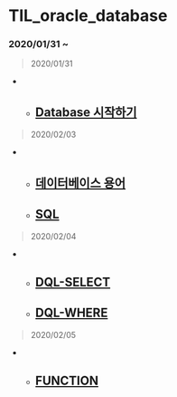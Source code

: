 # TIL_oracle_database
### 2020/01/31 ~
> 2020/01/31
+
  + ## [Database 시작하기](https://github.com/LeeSeonJe/TIL_oracle_database/blob/master/Start_Database.md#database-%EC%8B%9C%EC%9E%91%ED%95%98%EA%B8%B0)

> 2020/02/03
+
  + ## [데이터베이스 용어](https://github.com/LeeSeonJe/TIL_oracle_database/blob/master/Start_Database.md#%EB%8D%B0%EC%9D%B4%ED%84%B0%EB%B2%A0%EC%9D%B4%EC%8A%A4-%EC%9A%A9%EC%96%B4)
  + ## [SQL](https://github.com/LeeSeonJe/TIL_oracle_database/blob/master/Start_Database.md#sql)

>
> 2020/02/04
+
  + ## [DQL-SELECT](https://github.com/LeeSeonJe/TIL_oracle_database/blob/master/DQL.md#dql---select)
  + ## [DQL-WHERE](https://github.com/LeeSeonJe/TIL_oracle_database/blob/master/DQL.md#dql---where)
>
>2020/02/05
+
  + ## [FUNCTION]()
